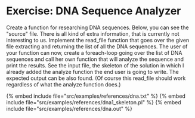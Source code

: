 # Exercise: DNA Sequence Analyzer

Create a function for researching DNA sequences. Below, you can see the "source" file.
There is all kind of extra information, that is currently not interesting to us.
Implement the read_file function that goes over the given file extracting and returning the list
of all the DNA sequences. The user of your function can now, create a foreach-loop going over
the list of DNA sequences and call her own function that will analyze the sequence
and print the results. See the input file, the skeleton of the solution in which I already
added the analyze function the end user is going to write. The expected output can be also found.
(Of course this read_file should work regardless of what the analyze function does.)


{% embed include file="src/examples/references/dna.txt" %}
{% embed include file="src/examples/references/dna1_skeleton.pl" %}
{% embed include file="src/examples/references/dna.out" %}



